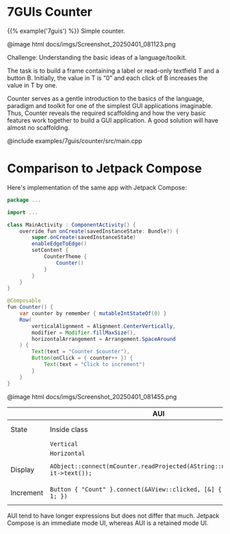 # 7GUIs Counter

{{% example('7guis') %}}
Simple counter.

@image html docs/imgs/Screenshot_20250401_081123.png

Challenge: Understanding the basic ideas of a language/toolkit.

The task is to build a frame containing a label or read-only textfield T and a button B. Initially, the value in T is
“0” and each click of B increases the value in T by one.

Counter serves as a gentle introduction to the basics of the language, paradigm and toolkit for one of the simplest GUI
applications imaginable. Thus, Counter reveals the required scaffolding and how the very basic features work together to
build a GUI application. A good solution will have almost no scaffolding.

@include examples/7guis/counter/src/main.cpp

# Comparison to Jetpack Compose

Here's implementation of the same app with Jetpack Compose:

```java
package ...

import ...

class MainActivity : ComponentActivity() {
    override fun onCreate(savedInstanceState: Bundle?) {
        super.onCreate(savedInstanceState)
        enableEdgeToEdge()
        setContent {
            CounterTheme {
                Counter()
            }
        }
    }
}

@Composable
fun Counter() {
    var counter by remember { mutableIntStateOf(0) }
    Row(
        verticalAlignment = Alignment.CenterVertically,
        modifier = Modifier.fillMaxSize(),
        horizontalArrangement = Arrangement.SpaceAround
    ) {
        Text(text = "Counter $counter"),
        Button(onClick = { counter++ }) {
            Text(text = "Click to increment")
        }
    }
}
```

@image html docs/imgs/Screenshot_20250401_081455.png

|           | AUI                                                                           | Kotlin                            |
|-----------|-------------------------------------------------------------------------------|-----------------------------------|
| State     | Inside class                                                                  | Local variable (`remember`)       |
|           | `Vertical`                                                                    | `Column`                          |
|           | `Horizontal`                                                                  | `Row`                             |
| Display   | `AObject::connect(mCounter.readProjected(AString::number<int>), it->text());` | `Text(text = "Counter $counter")` |
| Increment | `Button { "Count" }.connect(&AView::clicked, [&] { mCounter += 1; })`         | `Button(onClick = { counter++ })` |


AUI tend to have longer expressions but does not differ that much. Jetpack Compose is an immediate mode UI, whereas AUI
is a retained mode UI.
